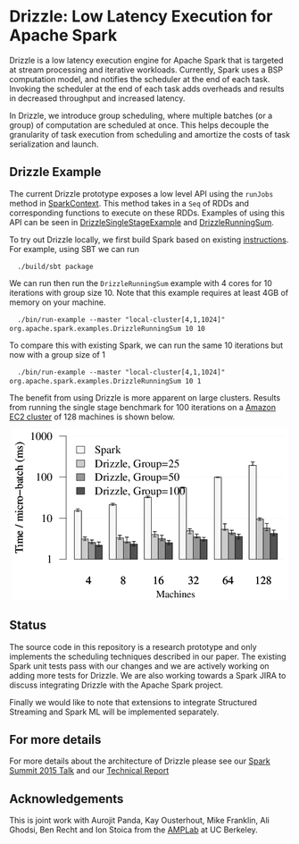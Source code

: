 # Drizzle: Low Latency Execution for Apache Spark

Drizzle is a low latency execution engine for Apache Spark that is targeted
at stream processing and iterative workloads. Currently, Spark uses a BSP
computation model, and notifies the scheduler at the end of each task. Invoking
the scheduler at the end of each task adds overheads and results in decreased
throughput and increased latency.

In Drizzle, we introduce group scheduling, where multiple batches (or a group) of computation
are scheduled at once. This helps decouple the granularity of task execution from scheduling and
amortize the costs of task serialization and launch.

## Drizzle Example
The current Drizzle prototype exposes a low level API using the `runJobs` method in [SparkContext](core/src/main/scala/org/apache/spark/SparkContext.scala). This method takes in a
`Seq` of RDDs and corresponding functions to execute on these RDDs. Examples of using this API can be seen in [DrizzleSingleStageExample](examples/src/main/scala/org/apache/spark/examples/DrizzleSingleStageExample.scala) and [DrizzleRunningSum](examples/src/main/scala/org/apache/spark/examples/DrizzleRunningSum.scala).

To try out Drizzle locally, we first build Spark based on existing [instructions](http://spark.apache.org/docs/latest/building-spark.html). For example, using SBT we can run
```
  ./build/sbt package
```
We can run then run the `DrizzleRunningSum` example with 4 cores for 10 iterations with group size 10. Note that this example requires at least 4GB of memory on your machine.
```
  ./bin/run-example --master "local-cluster[4,1,1024]" org.apache.spark.examples.DrizzleRunningSum 10 10
```
To compare this with existing Spark, we can run the same 10 iterations but now with a group size of 1
```
  ./bin/run-example --master "local-cluster[4,1,1024]" org.apache.spark.examples.DrizzleRunningSum 10 1
```

The benefit from using Drizzle is more apparent on large clusters. Results from running the
single stage benchmark for 100 iterations on a
[Amazon EC2 cluster](spark.apache.org/docs/latest/ec2-scripts.html) of 128 machines is shown below.

<p style="text-align: center;">
  <img src="docs/img/drizzle-single-stage.png" title="Drizzle micro-benchmark alt="Drizzle micro-benchmark" />
</p>

## Status
The source code in this repository is a research prototype and only implements the scheduling techniques described in our paper.
The existing Spark unit tests pass with our changes and we are actively working on adding more tests for Drizzle.
We are also working towards a Spark JIRA to discuss integrating Drizzle with the Apache Spark project.

Finally we would like to note that extensions to integrate Structured Streaming and Spark ML will be implemented separately.

## For more details
For more details about the architecture of Drizzle please see our
[Spark Summit 2015 Talk](https://spark-summit.org/2016/events/low-latency-execution-for-apache-spark/)
and our [Technical Report](http://shivaram.org/drafts/drizzle.pdf)

## Acknowledgements
This is joint work with Aurojit Panda, Kay Ousterhout, Mike Franklin, Ali Ghodsi, Ben Recht and Ion
Stoica from the [AMPLab](http://amplab.cs.berkeley.edu) at UC Berkeley.
